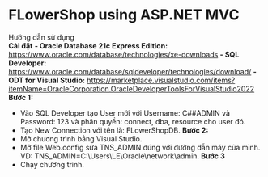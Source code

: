 # FLowerShop using ASP.NET MVC
Hướng dẫn sử dụng
<br>
**Cài đặt**
**- Oracle Database 21c Express Edition:** https://www.oracle.com/database/technologies/xe-downloads
**- SQL Developer:** https://www.oracle.com/database/sqldeveloper/technologies/download/
**- ODT for Visual Studio:** https://marketplace.visualstudio.com/items?itemName=OracleCorporation.OracleDeveloperToolsForVisualStudio2022
**Bước 1:**
- Vào SQL Developer tạo User mới với Username: C##ADMIN và Password: 123 và phân quyền: connect, dba, resource cho user đó.
- Tạo New Connection với tên là: FLowerShopDB.
**Bước 2:**
- Mở chương trình bằng Visual Studio.
- Mở file Web.config sửa TNS_ADMIN đúng với đường dẫn máy của mình. VD: TNS_ADMIN=C:\Users\LE\Oracle\network\admin.
**Bước 3**
- Chạy chương trình.
